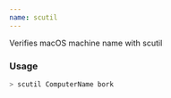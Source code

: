```yaml
---
name: scutil
---
```

Verifies macOS machine name with scutil


### Usage

```bash
> scutil ComputerName bork
```

